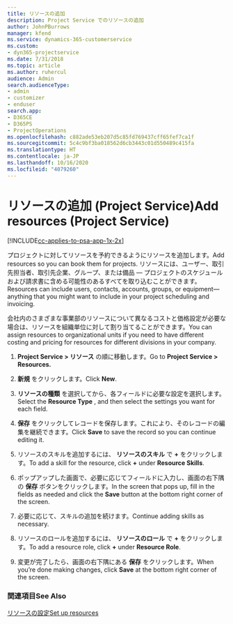 ```yaml
---
title: リソースの追加
description: Project Service でのリソースの追加
author: JohnPBurrows
manager: kfend
ms.service: dynamics-365-customerservice
ms.custom:
- dyn365-projectservice
ms.date: 7/31/2018
ms.topic: article
ms.author: ruhercul
audience: Admin
search.audienceType:
- admin
- customizer
- enduser
search.app:
- D365CE
- D365PS
- ProjectOperations
ms.openlocfilehash: c882ade53eb207d5c85fd769437cff65fef7ca1f
ms.sourcegitcommit: 5c4c9bf3ba018562d6cb3443c01d550489c415fa
ms.translationtype: HT
ms.contentlocale: ja-JP
ms.lasthandoff: 10/16/2020
ms.locfileid: "4079260"
---
```

# <a name="add-resources-project-service"></a><span data-ttu-id="f6423-103">リソースの追加 (Project Service)</span><span class="sxs-lookup"><span data-stu-id="f6423-103">Add resources (Project Service)</span></span>

[!INCLUDE[cc-applies-to-psa-app-1x-2x](../includes/cc-applies-to-psa-app-1x-2x.md)]

<span data-ttu-id="f6423-104">プロジェクトに対してリソースを予約できるようにリソースを追加します。</span><span class="sxs-lookup"><span data-stu-id="f6423-104">Add resources so you can book them for projects.</span></span> <span data-ttu-id="f6423-105">リソースには、ユーザー、取引先担当者、取引先企業、グループ、または備品 — プロジェクトのスケジュールおよび請求書に含める可能性のあるすべてを取り込むことができます。</span><span class="sxs-lookup"><span data-stu-id="f6423-105">Resources can include users, contacts, accounts, groups, or equipment—anything that you might want to include in your project scheduling and invoicing.</span></span>  
  
<span data-ttu-id="f6423-106">会社内のさまざまな事業部のリソースについて異なるコストと価格設定が必要な場合は、リソースを組織単位に対して割り当てることができます。</span><span class="sxs-lookup"><span data-stu-id="f6423-106">You can assign resources to organizational units if you need to have different costing and pricing for resources for different divisions in your company.</span></span>  
  
1.  <span data-ttu-id="f6423-107">**Project Service > リソース** の順に移動します。</span><span class="sxs-lookup"><span data-stu-id="f6423-107">Go to **Project Service > Resources.**</span></span>  
  
2.  <span data-ttu-id="f6423-108">**新規** をクリックします。</span><span class="sxs-lookup"><span data-stu-id="f6423-108">Click **New**.</span></span>  
  
3.  <span data-ttu-id="f6423-109">**リソースの種類** を選択してから、各フィールドに必要な設定を選択します。</span><span class="sxs-lookup"><span data-stu-id="f6423-109">Select the **Resource Type** , and then select the settings you want for each field.</span></span>  
  
4.  <span data-ttu-id="f6423-110">**保存** をクリックしてレコードを保存します。これにより、そのレコードの編集を継続できます。</span><span class="sxs-lookup"><span data-stu-id="f6423-110">Click **Save** to save the record so you can continue editing it.</span></span>  
  
5.  <span data-ttu-id="f6423-111">リソースのスキルを追加するには、 **リソースのスキル** で **+** をクリックします。</span><span class="sxs-lookup"><span data-stu-id="f6423-111">To add a skill for the resource, click **+** under **Resource Skills**.</span></span>  
  
6.  <span data-ttu-id="f6423-112">ポップアップした画面で、必要に応じてフィールドに入力し、画面の右下隅の **保存** ボタンをクリックします。</span><span class="sxs-lookup"><span data-stu-id="f6423-112">In the screen that pops up, fill in the fields as needed and click the **Save** button at the bottom right corner of the screen.</span></span>  
  
7.  <span data-ttu-id="f6423-113">必要に応じて、スキルの追加を続けます。</span><span class="sxs-lookup"><span data-stu-id="f6423-113">Continue adding skills as necessary.</span></span>  
  
8.  <span data-ttu-id="f6423-114">リソースのロールを追加するには、 **リソースのロール** で **+** をクリックします。</span><span class="sxs-lookup"><span data-stu-id="f6423-114">To add a resource role, click **+** under **Resource Role**.</span></span>  
  
9. <span data-ttu-id="f6423-115">変更が完了したら、画面の右下隅にある **保存** をクリックします。</span><span class="sxs-lookup"><span data-stu-id="f6423-115">When you’re done making changes, click **Save** at the bottom right corner of the screen.</span></span>  
  
### <a name="see-also"></a><span data-ttu-id="f6423-116">関連項目</span><span class="sxs-lookup"><span data-stu-id="f6423-116">See Also</span></span>  
 [<span data-ttu-id="f6423-117">リソースの設定</span><span class="sxs-lookup"><span data-stu-id="f6423-117">Set up resources</span></span>](../psa/set-up-resources.md)
